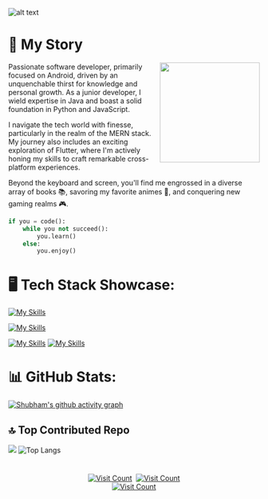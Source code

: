 ![alt text](https://i.imgur.com/fYorEpf.jpg)


# 📖 My Story
<img align="right" width="200" height="200" src="https://i.imgur.com/KnnNve6.png">

  Passionate software developer, primarily focused on Android, driven by an unquenchable thirst for knowledge and personal growth. As a junior developer, I wield expertise in Java and boast a solid foundation in Python and JavaScript.

  I navigate the tech world with finesse, particularly in the realm of the MERN stack. My journey also includes an exciting exploration of Flutter, where I'm actively honing my skills to craft remarkable cross-platform experiences.

  Beyond the keyboard and screen, you'll find me engrossed in a diverse array of books 📚, savoring my favorite animes 🍿, and conquering new gaming realms 🎮.
 

```python
if you = code():
    while you not succeed():
        you.learn()
    else:
        you.enjoy()
```





# 🖥️ Tech Stack Showcase:

[![My Skills](https://skillicons.dev/icons?i=c,cpp,java,python,javascript,kotlin,dart,solidity,&theme=dark)](https://skillicons.dev)


[![My Skills](https://skillicons.dev/icons?i=html,css,nodejs,mongodb,mysql&theme=dark)](https://skillicons.dev)


[![My Skills](https://skillicons.dev/icons?i=googlecloud,firebase&theme=dark)](https://skillicons.dev)
[![My Skills](https://skillicons.dev/icons?i=linux,arduino&theme=dark)](https://skillicons.dev)




# 📊 GitHub Stats:
[![Shubham's github activity graph](https://github-readme-activity-graph.vercel.app/graph?username=TonyStark0801&theme=react-dark)](https://github.com/ashutosh00710/github-readme-activity-graph)


<!--![test](https://github-readme-streak-stats.herokuapp.com/?user=TonyStark0801&theme=dark&hide_border=false)<br/>-->

## 🔝 Top Contributed Repo


![](https://github-contributor-stats.vercel.app/api?username=TonyStark0801&limit=5&theme=tokyonight&combine_all_yearly_contributions=true&hide_border=true)
![Top Langs](https://github-readme-stats.vercel.app/api/top-langs/?username=TonyStark0801&layout=compact&theme=tokyonight&hide_border=true)
<!--## 🤝 Connect With me:



[![LinkedIn](https://img.shields.io/badge/LinkedIn-0077B5?style=for-the-badge&logo=linkedin&logoColor=white)](https://linkedin.com/in/shubhammishra8149) 
[![LinkedIn](https://img.shields.io/badge/Instagram-E4405F?style=for-the-badge&logo=instagram&logoColor=white)](https://linkedin.com/in/shubhammishra8149) -->

#
<div align="center">
  <a href="https://visitcount.itsvg.in">
    <a href="https://www.linkedin.com/in/shubhammishra8149/"><img src="https://img.shields.io/badge/LinkedIn-0077B5?style=for-the-badge&logo=linkedin&logoColor=white"  alt="Visit Count" /></a>&nbsp;
    <a href="https://www.instagram.com/itsshubham_mishra/"><img src="https://img.shields.io/badge/Instagram-E4405F?style=for-the-badge&logo=instagram&logoColor=white" alt="Visit Count" /><br>
    <img src="https://visitcount.itsvg.in/api?id=TonyStark0801&icon=0&color=0" alt="Visit Count" />
  </a>
</div>



<!-- Proudly created with GPRM ( https://gprm.itsvg.in ) -->
